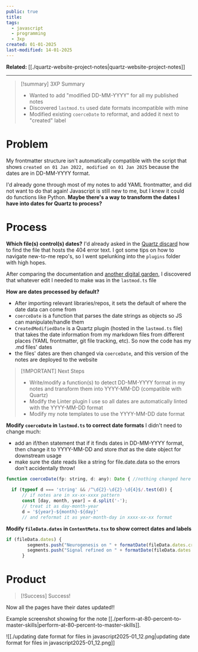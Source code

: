```yaml
---
public: true
title: 
tags:
  - javascript
  - programming
  - 3xp
created: 01-01-2025
last-modified: 14-01-2025
---
```

**Related:** [[./quartz-website-project-notes|quartz-website-project-notes]]

---

> [!summary] 3XP Summary
> - Wanted to add "modified DD-MM-YYYY" for all my published notes
> - Discovered `lastmod.ts` used date formats incompatible with mine
> - Modified existing `coerceDate` to reformat, and added it next to "created" label

# Problem
My frontmatter structure isn't automatically compatible with the script that shows `created on 01 Jan 2022, modified on 01 Jan 2025` because the dates are in DD-MM-YYYY format.

I'd already gone through most of my notes to add YAML frontmatter, and did not want to do that again! Javascript is still new to me, but I knew it could do functions like Python. **Maybe there's a way to transform the dates I have into dates for Quartz to process?**

# Process
**Which file(s) control(s) dates?**
I'd already asked in the [Quartz discard](https://discord.com/invite/quartz-community-920278155510554675) how to find the file that hosts the 404 error text. I got some tips on how to navigate new-to-me repo's, so I went spelunking into the `plugins` folder with high hopes.

After comparing the documentation and [another digital garden](https://quartz.eilleeenz.com/book-club/House-of-Leaves-%F0%9F%8D%82), I discovered that whatever edit I needed to make was in the `lastmod.ts` file

**How are dates processed by default?**
* After importing relevant libraries/repos, it sets the default of where the date data can come from
* `coerceDate` is a function that parses the date strings as objects so JS can manipulate/handle them
* `CreatedModifiedDate` is a Quartz plugin (hosted in the `lastmod.ts` file) that takes the date information from my markdown files from different places (YAML frontmatter, git file tracking, etc). So now the code has my .md files' dates
* the files' dates are then changed via `coerceDate`, and this version of the notes are deployed to the website

> [!IMPORTANT] Next Steps
> - Write/modify a function(s) to detect DD-MM-YYYY format in my notes and transform them into YYYY-MM-DD (compatible with Quartz)
> - Modify the Linter plugin I use so all dates are automatically linted with the YYYY-MM-DD format
> - Modify my note templates to use the YYYY-MM-DD date format

**Modify `coerceDate`  in `lastmod.ts` to correct date formats**
I didn't need to change much:
* add an if/then statement that if it finds dates in DD-MM-YYYY format, then change it to YYYY-MM-DD and store *that* as the date object for downstream usage
* make sure the date reads like a string for file.date.data so the errors don't accidentally throw!

```javascript
function coerceDate(fp: string, d: any): Date { //nothing changed here
  
  if (typeof d === 'string' && /^\d{2}-\d{2}-\d{4}$/.test(d)) {
      // if notes are in xx-xx-xxxx pattern 
      const [day, month, year] = d.split('-');
      // treat it as day-month-year
      d = '${year}-${month}-${day}'
      // and reformat it as year-month-day in xxxx-xx-xx format
```

**Modify `fileData.dates` in `ContentMeta.tsx` to show correct dates and labels**

```javascript
if (fileData.dates) {
        segments.push("Neurogenesis on " + formatDate(fileData.dates.created))
        segments.push("Signal refined on " + formatDate(fileData.dates.modified))
      }

```
# Product

> [!Success] Success!
> 

Now all the pages have their dates updated!!

Example screenshot showing for the note [[./perform-at-80-percent-to-master-skills|perform-at-80-percent-to-master-skills]].

![[./updating date format for files in javascript2025-01_12.png|updating date format for files in javascript2025-01_12.png]]


